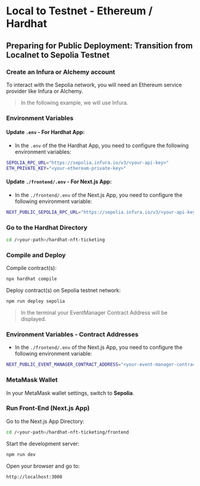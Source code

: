 # Local to Testnet - Ethereum / Hardhat

## Preparing for Public Deployment: Transition from Localnet to Sepolia Testnet

### Create an Infura or Alchemy account

To interact with the Sepolia network, you will need an Ethereum service provider like Infura or Alchemy.

> In the following example, we will use Infura.


### Environment Variables

#### Update `.env` - For Hardhat App:

- In the `.env` of the the Hardhat App, you need to configure the following environment variables:

```bash
SEPOLIA_RPC_URL="https://sepolia.infura.io/v3/<your-api-key>"
ETH_PRIVATE_KEY="<your-ethereum-private-key>"
```

#### Update `./frontend/.env` - For Next.js App:

- In the `./frontend/.env` of the Next.js App, you need to configure the following environment variable:

```bash
NEXT_PUBLIC_SEPOLIA_RPC_URL="https://sepolia.infura.io/v3/<your-api-key>"
```


### Go to the Hardhat Directory

```bash
cd /<your-path>/hardhat-nft-ticketing
```


### Compile and Deploy

Compile contract(s):

```bash
npx hardhat compile
```

Deploy contract(s) on Sepolia testnet network:

```bash
npm run deploy sepolia
```

> In the terminal your EventManager Contract Address will be displayed.

### Environment Variables - Contract Addresses

- In the `./frontend/.env` of the Next.js App, you need to configure the following environment variable:

```bash
NEXT_PUBLIC_EVENT_MANAGER_CONTRACT_ADDRESS="<your-event-manager-contract-address>"
```


### MetaMask Wallet

In your MetaMask wallet settings, switch to **Sepolia**.


### Run Front-End (Next.js App)

Go to the Next.js App Directory:

```bash
cd /<your-path>/hardhat-nft-ticketing/frontend
```

Start the development server:

```bash
npm run dev
```

Open your browser and go to:

```bash
http://localhost:3000
```

